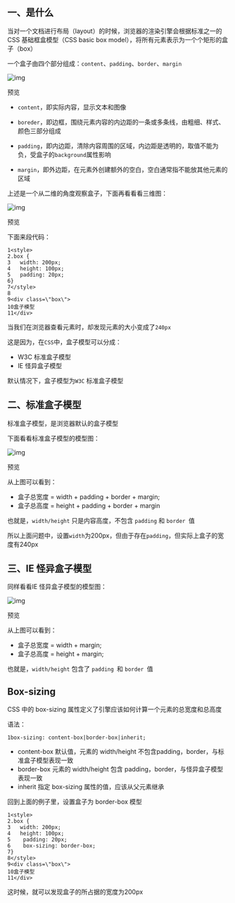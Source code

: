 ## 一、是什么

当对一个文档进行布局（layout）的时候，浏览器的渲染引擎会根据标准之一的 CSS 基础框盒模型（CSS basic box model），将所有元素表示为一个个矩形的盒子（box）

一个盒子由四个部分组成：`content`、`padding`、`border`、`margin`



![img](https://pzy-images.oss-cn-hangzhou.aliyuncs.com/976789a0-8f9b-11eb-85f6-6fac77c0c9b3.png)

预览

- `content`，即实际内容，显示文本和图像

- `boreder`，即边框，围绕元素内容的内边距的一条或多条线，由粗细、样式、颜色三部分组成
- `padding`，即内边距，清除内容周围的区域，内边距是透明的，取值不能为负，受盒子的`background`属性影响
- `margin`，即外边距，在元素外创建额外的空白，空白通常指不能放其他元素的区域

上述是一个从二维的角度观察盒子，下面再看看看三维图：



![img](https://pzy-images.oss-cn-hangzhou.aliyuncs.com/b2548b00-8f9b-11eb-ab90-d9ae814b240d.png)

预览



下面来段代码：

```
1<style>
2.box {
3	width: 200px;
4	height: 100px;
5	padding: 20px;
6}
7</style>
8
9<div class=\"box\">
10盒子模型
11</div>
```

当我们在浏览器查看元素时，却发现元素的大小变成了`240px`

这是因为，在`CSS`中，盒子模型可以分成：

- W3C 标准盒子模型
- IE 怪异盒子模型

默认情况下，盒子模型为`W3C` 标准盒子模型

## 二、标准盒子模型

标准盒子模型，是浏览器默认的盒子模型

下面看看标准盒子模型的模型图：



![img](https://pzy-images.oss-cn-hangzhou.aliyuncs.com/c0e1d2e0-8f9b-11eb-85f6-6fac77c0c9b3.png)

预览



从上图可以看到：

- 盒子总宽度 = width + padding + border + margin;
- 盒子总高度 = height + padding + border + margin

也就是，`width/height` 只是内容高度，不包含 `padding` 和 `border `值

所以上面问题中，设置`width`为200px，但由于存在`padding`，但实际上盒子的宽度有240px

## 三、IE 怪异盒子模型

同样看看IE 怪异盒子模型的模型图：



![img](https://pzy-images.oss-cn-hangzhou.aliyuncs.com/cfbb3ef0-8f9b-11eb-ab90-d9ae814b240d.png)

预览



从上图可以看到：

- 盒子总宽度 = width + margin;
- 盒子总高度 = height + margin;

也就是，`width/height` 包含了 `padding `和 `border `值

## Box-sizing

CSS 中的 box-sizing 属性定义了引擎应该如何计算一个元素的总宽度和总高度

语法：

```
1box-sizing: content-box|border-box|inherit;
```

- content-box 默认值，元素的 width/height 不包含padding，border，与标准盒子模型表现一致
- border-box 元素的 width/height 包含 padding，border，与怪异盒子模型表现一致
- inherit 指定 box-sizing 属性的值，应该从父元素继承

回到上面的例子里，设置盒子为 border-box 模型

```
1<style>
2.box {
3	width: 200px;
4	height: 100px;
5    padding: 20px;
6    box-sizing: border-box;
7}
8</style>
9<div class=\"box\">
10盒子模型
11</div>
```

这时候，就可以发现盒子的所占据的宽度为200px